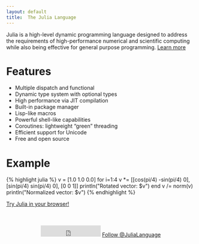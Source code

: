 ```yaml
---
layout: default
title:  The Julia Language
---
```


Julia is a high-level dynamic programming language designed to address the requirements of high-performance numerical and scientific computing while also being effective for general purpose programming. [Learn more](/about)

<div>
<div class="grid-left">
<h1>Features</h1>

<ul>
<li>Multiple dispatch and functional</li>
<li>Dynamic type system with optional types</li>
<li>High performance via JIT compilation</li>
<li>Built-in package manager</li>
<li>Lisp-like macros</li>
<li>Powerful shell-like capabilities</li>
<li>Coroutines: lightweight &ldquo;green&rdquo; threading</li>
<li>Efficient support for Unicode</li>
<li>Free and open source</li>
</ul>

</div>
<div class="grid-right">
<h1>Example</h1>

{% highlight julia %}
v = [1.0 1.0 0.0]
for i=1:4
    v *= [[cos(pi/4) -sin(pi/4) 0],
          [sin(pi/4)  sin(pi/4) 0],
          [0          0         1]]
    println("Rotated vector: $v")
end
v /= norm(v)
println("Normalized vector: $v")
{% endhighlight %}

<p><a href="http://forio.com/julia/repl/">Try Julia in your browser!</a></p>

</div>
</div>
<p style="clear: both; padding-top: 2.5em; text-align: center">
    <iframe src="http://ghbtns.com/github-btn.html?user=JuliaLang&repo=julia&type=watch&count=true&size=large"
  allowtransparency="true" frameborder="0" scrolling="0" width="160" height="30"></iframe>
  <a href="https://twitter.com/JuliaLanguage" class="twitter-follow-button" data-show-count="true" data-size="large">Follow @JuliaLanguage</a>
<script>!function(d,s,id){var js,fjs=d.getElementsByTagName(s)[0],p=/^http:/.test(d.location)?'http':'https';if(!d.getElementById(id)){js=d.createElement(s);js.id=id;js.src=p+'://platform.twitter.com/widgets.js';fjs.parentNode.insertBefore(js,fjs);}}(document, 'script', 'twitter-wjs');</script>
</p>
